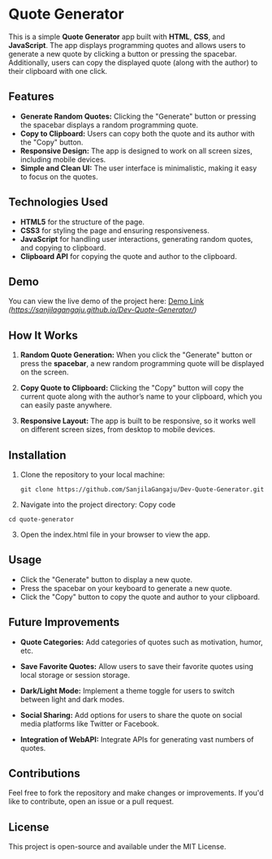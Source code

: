 # Quote Generator

This is a simple **Quote Generator** app built with **HTML**, **CSS**, and **JavaScript**. The app displays programming quotes and allows users to generate a new quote by clicking a button or pressing the spacebar. Additionally, users can copy the displayed quote (along with the author) to their clipboard with one click.

## Features

- **Generate Random Quotes:** Clicking the "Generate" button or pressing the spacebar displays a random programming quote.
- **Copy to Clipboard:** Users can copy both the quote and its author with the "Copy" button.
- **Responsive Design:** The app is designed to work on all screen sizes, including mobile devices.
- **Simple and Clean UI:** The user interface is minimalistic, making it easy to focus on the quotes.

## Technologies Used

- **HTML5** for the structure of the page.
- **CSS3** for styling the page and ensuring responsiveness.
- **JavaScript** for handling user interactions, generating random quotes, and copying to clipboard.
- **Clipboard API** for copying the quote and author to the clipboard.

## Demo

You can view the live demo of the project here: [Demo Link](#)  
*(https://sanjilagangaju.github.io/Dev-Quote-Generator/)*

## How It Works

1. **Random Quote Generation:**
   When you click the "Generate" button or press the **spacebar**, a new random programming quote will be displayed on the screen.
   
2. **Copy Quote to Clipboard:**
   Clicking the "Copy" button will copy the current quote along with the author’s name to your clipboard, which you can easily paste anywhere.

3. **Responsive Layout:**
   The app is built to be responsive, so it works well on different screen sizes, from desktop to mobile devices.

## Installation

1. Clone the repository to your local machine:
   ```
   git clone https://github.com/SanjilaGangaju/Dev-Quote-Generator.git
   ```
2. Navigate into the project directory:
Copy code
```
cd quote-generator
```
3. Open the index.html file in your browser to view the app.

## Usage
- Click the "Generate" button to display a new quote.
- Press the spacebar on your keyboard to generate a new quote.
- Click the "Copy" button to copy the quote and author to your clipboard.

## Future Improvements
- **Quote Categories:** Add categories of quotes such as motivation, humor, etc.

- **Save Favorite Quotes:** Allow users to save their favorite quotes using local storage or session storage.

- **Dark/Light Mode:** Implement a theme toggle for users to switch between light and dark modes.

- **Social Sharing:** Add options for users to share the quote on social media platforms like Twitter or Facebook.

- **Integration of WebAPI:** Integrate APIs for generating vast numbers of quotes.

## Contributions
Feel free to fork the repository and make changes or improvements. If you'd like to contribute, open an issue or a pull request.

## License
This project is open-source and available under the MIT License.

